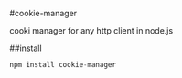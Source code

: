 #cookie-manager

cooki manager for any http client in node.js

##install
```javascript
npm install cookie-manager
```